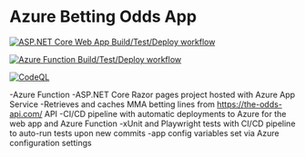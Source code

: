 # Azure Betting Odds App

[![ASP.NET Core Web App Build/Test/Deploy workflow](https://github.com/chrisbrown-01/Azure-Betting-Odds-App/actions/workflows/Betting-Odds-App.yml/badge.svg?branch=main)](https://github.com/chrisbrown-01/Azure-Betting-Odds-App/actions/workflows/Betting-Odds-App.yml)

[![Azure Function Build/Test/Deploy workflow](https://github.com/chrisbrown-01/Azure-Betting-Odds-App/actions/workflows/BettingOddsApiAzureFunction.yml/badge.svg?branch=main)](https://github.com/chrisbrown-01/Azure-Betting-Odds-App/actions/workflows/BettingOddsApiAzureFunction.yml)

[![CodeQL](https://github.com/chrisbrown-01/Azure-Betting-Odds-App/actions/workflows/codeql.yml/badge.svg?branch=main)](https://github.com/chrisbrown-01/Azure-Betting-Odds-App/actions/workflows/codeql.yml)
 
-Azure Function
-ASP.NET Core Razor pages project hosted with Azure App Service
-Retrieves and caches MMA betting lines from https://the-odds-api.com/ API
-CI/CD pipeline with automatic deployments to Azure for the web app and Azure Function
-xUnit and Playwright tests with CI/CD pipeline to auto-run tests upon new commits
-app config variables set via Azure configuration settings


